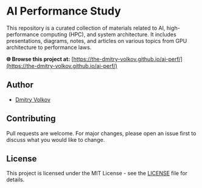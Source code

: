 # AI Performance Study

This repository is a curated collection of materials related to AI, high-performance computing (HPC), and system architecture. It includes presentations, diagrams, notes, and articles on various topics from GPU architecture to performance laws.

**🌐 Browse this project at:** [https://the-dmitry-volkov.github.io/ai-perf/](https://the-dmitry-volkov.github.io/ai-perf/)

## Author

- [Dmitry Volkov](https://github.com/the-dmitry-volkov)

## Contributing

Pull requests are welcome. For major changes, please open an issue first to discuss what you would like to change.

## License

This project is licensed under the MIT License - see the [LICENSE](LICENSE) file for details. 